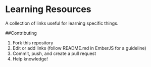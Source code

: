 Learning Resources
=================

A collection of links useful for learning specific things.


##Contributing
1. Fork this repository
2. Edit or add links (follow README.md in EmberJS for a guideline)
3. Commit, push, and create a pull request
4. Help knowledge!
